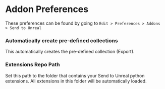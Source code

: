 # Addon Preferences
These preferences can be found by going to `Edit > Preferences > Addons > Send to Unreal`

### Automatically create pre-defined collections
This automatically creates the pre-defined collection (Export).

### Extensions Repo Path
Set this path to the folder that contains your Send to Unreal python extensions. All extensions in this folder
will be automatically loaded.
